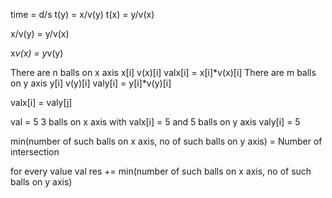 time = d/s
t(y) = x/v(y)
t(x) = y/v(x)

x/v(y) = y/v(x)

x*v(x) = y*v(y)

There are n balls on x axis 
x[i] v(x)[i]
valx[i] = x[i]*v(x)[i]
There are m balls on y axis
y[i] v(y)[i]
valy[i] = y[i]*v(y)[i]

valx[i] = valy[j]

val = 5
3 balls on x axis with valx[i] = 5
and 5 balls on y axis valy[i] = 5

min(number of such balls on x axis, no of such balls on y axis) = Number of intersection

for every value val
    res += min(number of such balls on x axis, no of such balls on y axis)
